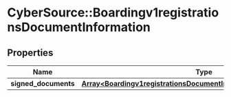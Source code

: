 # CyberSource::Boardingv1registrationsDocumentInformation

## Properties
Name | Type | Description | Notes
------------ | ------------- | ------------- | -------------
**signed_documents** | [**Array&lt;Boardingv1registrationsDocumentInformationSignedDocuments&gt;**](Boardingv1registrationsDocumentInformationSignedDocuments.md) |  | [optional] 



